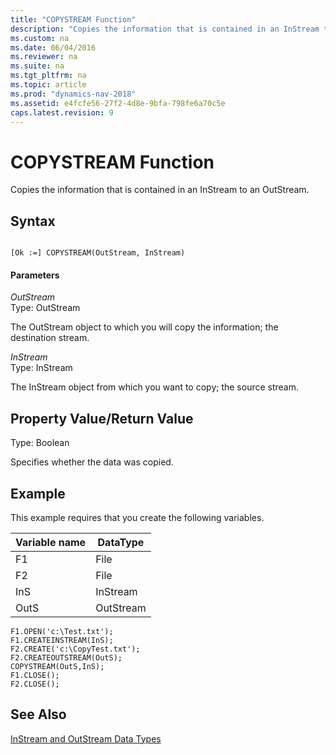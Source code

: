 ```yaml
---
title: "COPYSTREAM Function"
description: "Copies the information that is contained in an InStream to an OutStream."
ms.custom: na
ms.date: 06/04/2016
ms.reviewer: na
ms.suite: na
ms.tgt_pltfrm: na
ms.topic: article
ms.prod: "dynamics-nav-2018"
ms.assetid: e4fcfe56-27f2-4d8e-9bfa-798fe6a70c5e
caps.latest.revision: 9
---
```

# COPYSTREAM Function
Copies the information that is contained in an InStream to an OutStream.  
  
## Syntax  
  
```  
  
[Ok :=] COPYSTREAM(OutStream, InStream)  
```  
  
#### Parameters  
 *OutStream*  
 Type: OutStream  
  
 The OutStream object to which you will copy the information; the destination stream.  
  
 *InStream*  
 Type: InStream  
  
 The InStream object from which you want to copy; the source stream.  
  
## Property Value/Return Value  
 Type: Boolean  
  
 Specifies whether the data was copied.  
  
## Example  
 This example requires that you create the following variables.  
  
|Variable name|DataType|  
|-------------------|--------------|  
|F1|File|  
|F2|File|  
|InS|InStream|  
|OutS|OutStream|  
  
```  
F1.OPEN('c:\Test.txt');  
F1.CREATEINSTREAM(InS);  
F2.CREATE('c:\CopyTest.txt');  
F2.CREATEOUTSTREAM(OutS);  
COPYSTREAM(OutS,InS);  
F1.CLOSE();  
F2.CLOSE();  
```  
  
## See Also  
 [InStream and OutStream Data Types](InStream-and-OutStream-Data-Types.md)